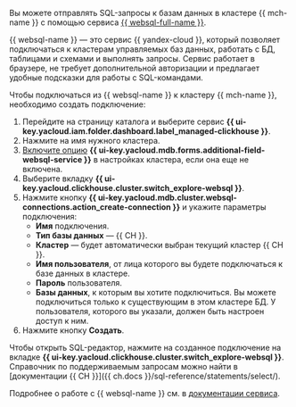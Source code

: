 Вы можете отправлять SQL-запросы к базам данных в кластере {{ mch-name }} с помощью сервиса [{{ websql-full-name }}](../../../websql).

{{ websql-name }} — это сервис {{ yandex-cloud }}, который позволяет подключаться к кластерам управляемых баз данных, работать с БД, таблицами и схемами и выполнять запросы. Сервис работает в браузере, не требует дополнительной авторизации и предлагает удобные подсказки для работы с SQL-командами.

Чтобы подключаться из {{ websql-name }} к кластеру {{ mch-name }}, необходимо создать подключение:

1. Перейдите на страницу каталога и выберите сервис **{{ ui-key.yacloud.iam.folder.dashboard.label_managed-clickhouse }}**.
1. Нажмите на имя нужного кластера.
1. [Включите опцию](../../../managed-clickhouse/operations/update.md#change-additional-settings) **{{ ui-key.yacloud.mdb.forms.additional-field-websql-service }}** в настройках кластера, если она еще не включена.
1. Выберите вкладку **{{ ui-key.yacloud.clickhouse.cluster.switch_explore-websql }}**.
1. Нажмите кнопку **{{ ui-key.yacloud.mdb.cluster.websql-connections.action_create-connection }}** и укажите параметры подключения:
    * **Имя** подключения.
    * **Тип базы данных** — {{ CH }}.
    * **Кластер** — будет автоматически выбран текущий кластер {{ CH }}.
    * **Имя пользователя**, от лица которого вы будете подключаться к базе данных в кластере.
    * **Пароль** пользователя.
    * **Базы данных**, к которым вы хотите подключиться. Вы можете подключиться только к существующим в этом кластере БД. У пользователя, которого вы указали, должен быть настроен доступ к ним.
1. Нажмите кнопку **Создать**.

Чтобы открыть SQL-редактор, нажмите на созданное подключение на вкладке **{{ ui-key.yacloud.clickhouse.cluster.switch_explore-websql }}**. Справочник по поддерживаемым запросам можно найти в [документации {{ CH }}]({{ ch.docs }}/sql-reference/statements/select/).

Подробнее о работе с {{ websql-name }} см. в [документации сервиса](../../../websql/operations/index.md).
